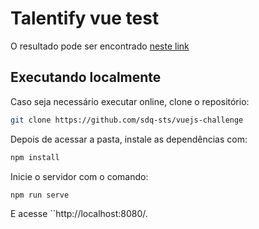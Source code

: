 # Talentify vue test

O resultado pode ser encontrado [neste link](https://talentify-vue-test.netlify.com/)


## Executando localmente

Caso seja necessário executar online, clone o repositório:

```bash
git clone https://github.com/sdq-sts/vuejs-challenge
```

Depois de acessar a pasta, instale as dependências com:

```bash
npm install
```

Inicie o servidor com o comando:

```bash
npm run serve
```

E acesse ``http://localhost:8080/.
